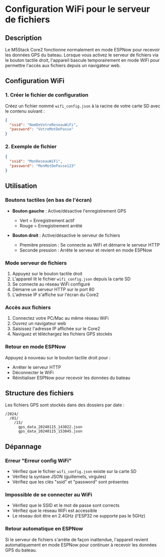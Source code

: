 # Configuration WiFi pour le serveur de fichiers

## Description

Le M5Stack Core2 fonctionne normalement en mode ESPNow pour recevoir les données GPS du bateau. Lorsque vous activez le serveur de fichiers via le bouton tactile droit, l'appareil bascule temporairement en mode WiFi pour permettre l'accès aux fichiers depuis un navigateur web.

## Configuration WiFi

### 1. Créer le fichier de configuration

Créez un fichier nommé `wifi_config.json` à la racine de votre carte SD avec le contenu suivant :

```json
{
  "ssid": "NomDeVotreReseauWiFi",
  "password": "VotreMotDePasse"
}
```

### 2. Exemple de fichier

```json
{
  "ssid": "MonReseauWiFi",
  "password": "MonMotDePasse123"
}
```

## Utilisation

### Boutons tactiles (en bas de l'écran)

- **Bouton gauche** : Active/désactive l'enregistrement GPS
  - Vert = Enregistrement actif
  - Rouge = Enregistrement arrêté

- **Bouton droit** : Active/désactive le serveur de fichiers
  - Première pression : Se connecte au WiFi et démarre le serveur HTTP
  - Seconde pression : Arrête le serveur et revient en mode ESPNow

### Mode serveur de fichiers

1. Appuyez sur le bouton tactile droit
2. L'appareil lit le fichier `wifi_config.json` depuis la carte SD
3. Se connecte au réseau WiFi configuré
4. Démarre un serveur HTTP sur le port 80
5. L'adresse IP s'affiche sur l'écran du Core2

### Accès aux fichiers

1. Connectez votre PC/Mac au même réseau WiFi
2. Ouvrez un navigateur web
3. Saisissez l'adresse IP affichée sur le Core2
4. Naviguez et téléchargez les fichiers GPS stockés

### Retour en mode ESPNow

Appuyez à nouveau sur le bouton tactile droit pour :
- Arrêter le serveur HTTP
- Déconnecter le WiFi
- Réinitialiser ESPNow pour recevoir les données du bateau

## Structure des fichiers

Les fichiers GPS sont stockés dans des dossiers par date :
```
/2024/
  /01/
    /15/
      gps_data_20240115_143022.json
      gps_data_20240115_153045.json
```

## Dépannage

### Erreur "Erreur config WiFi"
- Vérifiez que le fichier `wifi_config.json` existe sur la carte SD
- Vérifiez la syntaxe JSON (guillemets, virgules)
- Vérifiez que les clés "ssid" et "password" sont présentes

### Impossible de se connecter au WiFi
- Vérifiez que le SSID et le mot de passe sont corrects
- Vérifiez que le réseau WiFi est accessible
- Le réseau doit être en 2.4GHz (l'ESP32 ne supporte pas le 5GHz)

### Retour automatique en ESPNow
Si le serveur de fichiers s'arrête de façon inattendue, l'appareil revient automatiquement en mode ESPNow pour continuer à recevoir les données GPS du bateau.